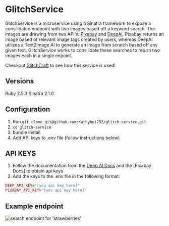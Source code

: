 # GlitchService

GlitchService is a microservice using a Sinatra framework to expose a consilidated endpoint with two images based off a keyword search. The images are drawing from two API's: [Pixabay](https://pixabay.com/) and [DeepAI](https://deepai.org/machine-learning-model/text2img). Pixabay returns an image based of relevant image tags created by users, whereas DeepAI utilizes a Text2Image AI to generate an image from scratch based off any given text. GlitchService works to consilidate these searches to return two images each in a single enpoint.

Checkout [GlitchCraft](https://glitch-craft.herokuapp.com/) to see how this service is used!

## Versions
Ruby 2.5.3
Sinatra 2.1.0

## Configuration
1. Run `git clone git@github.com:Kathybui732/glitch-service.git`
2. `cd glitch-service`
3. bundle install
4. Add API keys to .env file (follow instructions below)

## API KEYS
1. Follow the documentation from the [Deep AI Docs](https://deepai.org/api-docs) and the [Pixabay Docs] to obtain api keys
2. Add the keys to the .env file in the following format:
```ruby
DEEP_API_KEY="[you api key here]"
PIXABAY_API_KEY="[you api key here]"
```

## Example endpoint
![search endpoint for 'strawberries'](https://i.imgur.com/AtpsQGf.png)
